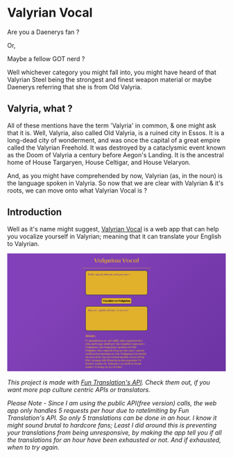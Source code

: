 # Valyrian Vocal

Are you a Daenerys fan ?

Or,

Maybe a fellow GOT nerd ?

Well whichever category you might fall into, you might have heard of that Valyrian Steel being the strongest and finest weapon material or maybe Daenerys referring that she is from Old Valyria.

## Valyria, what ?

All of these mentions have the term 'Valyria' in common, & one might ask that it is. Well, Valyria, also called Old Valyria, is a ruined city in Essos. It is a long-dead city of wonderment, and was once the capital of a great empire called the Valyrian Freehold. It was destroyed by a cataclysmic event known as the Doom of Valyria a century before Aegon's Landing. It is the ancestral home of House Targaryen, House Celtigar, and House Velaryon.

And, as you might have comprehended by now, Valyrian (as, in the noun) is the language spoken in Valyria. So now that we are clear with Valyrian & it's roots, we can move onto what Valyrian Vocal is ?

## Introduction

Well as it's name might suggest, [Valyrian Vocal](https://valyrianvocal.netlify.app/) is a web app that can help you vocalize yourself in Valyrian; meaning that it can translate your English to Valyrian.

![valyrian-vocal-demo-img](./assets/images/demos/demo1.png)

_This project is made with [Fun Translation's API](https://funtranslations.com/api/valyrian). Check them out, if you want more pop culture centric APIs or translators._

_Please Note - Since I am using the public API(free version) calls, the web app only handles 5 requests per hour due to ratelimiting by Fun Translation's API. So only 5 translations can be done in an hour. I know it might sound brutal to hardcore fans; Least I did around this is preventing your translations from being unresponsive, by making the app tell you if all the translations for an hour have been exhausted or not. And if exhausted, when to try again._
